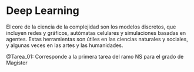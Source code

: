 # Deep Learning

El core de la ciencia de la complejidad son los modelos discretos, que incluyen redes y gráficos, autómatas celulares y simulaciones basadas en agentes. Estas herramientas son útiles en las ciencias naturales y sociales, y algunas veces en las artes y las humanidades.

@Tarea_01: 
Corresponde a la primera tarea del ramo NS para el grado de Magister

